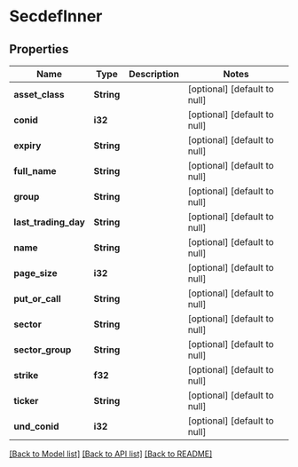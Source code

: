 # SecdefInner

## Properties
Name | Type | Description | Notes
------------ | ------------- | ------------- | -------------
**asset_class** | **String** |  | [optional] [default to null]
**conid** | **i32** |  | [optional] [default to null]
**expiry** | **String** |  | [optional] [default to null]
**full_name** | **String** |  | [optional] [default to null]
**group** | **String** |  | [optional] [default to null]
**last_trading_day** | **String** |  | [optional] [default to null]
**name** | **String** |  | [optional] [default to null]
**page_size** | **i32** |  | [optional] [default to null]
**put_or_call** | **String** |  | [optional] [default to null]
**sector** | **String** |  | [optional] [default to null]
**sector_group** | **String** |  | [optional] [default to null]
**strike** | **f32** |  | [optional] [default to null]
**ticker** | **String** |  | [optional] [default to null]
**und_conid** | **i32** |  | [optional] [default to null]

[[Back to Model list]](../README.md#documentation-for-models) [[Back to API list]](../README.md#documentation-for-api-endpoints) [[Back to README]](../README.md)


